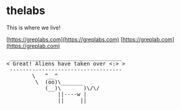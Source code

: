 thelabs
=======

This is where we live!

[https://greplabs.com](https://greplabs.com)
[https://greplab.com](https://greplab.com)

<pre> ___________________________________
&lt; Great! Aliens have taken over &lt;:&gt; &gt;
 -----------------------------------
        \   ^__^
         \  (oo)\_______
            (__)\       )\/\/
                ||----w |
                ||     ||

</pre>

